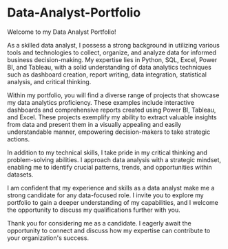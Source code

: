 # Data-Analyst-Portfolio

Welcome to my Data Analyst Portfolio!

As a skilled data analyst, I possess a strong background in utilizing various tools and technologies to collect, organize, and analyze data for informed business decision-making. My expertise lies in Python, SQL, Excel, Power BI, and Tableau, with a solid understanding of data analytics techniques such as dashboard creation, report writing, data integration, statistical analysis, and critical thinking.

Within my portfolio, you will find a diverse range of projects that showcase my data analytics proficiency. These examples include interactive dashboards and comprehensive reports created using Power BI, Tableau, and Excel. These projects exemplify my ability to extract valuable insights from data and present them in a visually appealing and easily understandable manner, empowering decision-makers to take strategic actions.

In addition to my technical skills, I take pride in my critical thinking and problem-solving abilities. I approach data analysis with a strategic mindset, enabling me to identify crucial patterns, trends, and opportunities within datasets.

I am confident that my experience and skills as a data analyst make me a strong candidate for any data-focused role. I invite you to explore my portfolio to gain a deeper understanding of my capabilities, and I welcome the opportunity to discuss my qualifications further with you.

Thank you for considering me as a candidate. I eagerly await the opportunity to connect and discuss how my expertise can contribute to your organization's success.
